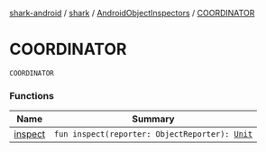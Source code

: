 [shark-android](../../../index.md) / [shark](../../index.md) / [AndroidObjectInspectors](../index.md) / [COORDINATOR](./index.md)

# COORDINATOR

`COORDINATOR`

### Functions

| Name | Summary |
|---|---|
| [inspect](inspect.md) | `fun inspect(reporter: ObjectReporter): `[`Unit`](https://kotlinlang.org/api/latest/jvm/stdlib/kotlin/-unit/index.html) |
